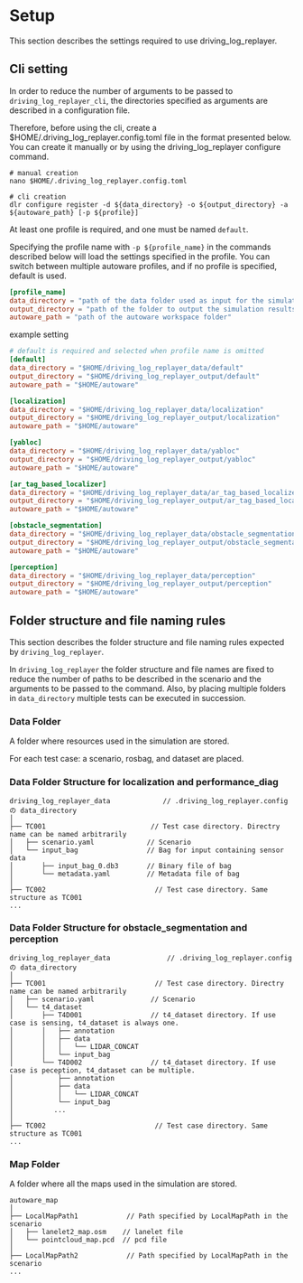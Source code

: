 # Setup

This section describes the settings required to use driving_log_replayer.

## Cli setting

In order to reduce the number of arguments to be passed to `driving_log_replayer_cli`, the directories specified as arguments are described in a configuration file.

Therefore, before using the cli, create a $HOME/.driving_log_replayer.config.toml file in the format presented below.
You can create it manually or by using the driving_log_replayer configure command.

```shell
# manual creation
nano $HOME/.driving_log_replayer.config.toml

# cli creation
dlr configure register -d ${data_directory} -o ${output_directory} -a ${autoware_path} [-p ${profile}]
```

At least one profile is required, and one must be named `default`.

Specifying the profile name with `-p ${profile_name}` in the commands described below will load the settings specified in the profile.
You can switch between multiple autoware profiles, and if no profile is specified, default is used.

```toml
[profile_name]
data_directory = "path of the data folder used as input for the simulation"
output_directory = "path of the folder to output the simulation results"
autoware_path = "path of the autoware workspace folder"
```

example setting

```toml
# default is required and selected when profile name is omitted
[default]
data_directory = "$HOME/driving_log_replayer_data/default"
output_directory = "$HOME/driving_log_replayer_output/default"
autoware_path = "$HOME/autoware"

[localization]
data_directory = "$HOME/driving_log_replayer_data/localization"
output_directory = "$HOME/driving_log_replayer_output/localization"
autoware_path = "$HOME/autoware"

[yabloc]
data_directory = "$HOME/driving_log_replayer_data/yabloc"
output_directory = "$HOME/driving_log_replayer_output/yabloc"
autoware_path = "$HOME/autoware"

[ar_tag_based_localizer]
data_directory = "$HOME/driving_log_replayer_data/ar_tag_based_localizer"
output_directory = "$HOME/driving_log_replayer_output/ar_tag_based_localizer"
autoware_path = "$HOME/autoware"

[obstacle_segmentation]
data_directory = "$HOME/driving_log_replayer_data/obstacle_segmentation"
output_directory = "$HOME/driving_log_replayer_output/obstacle_segmentation"
autoware_path = "$HOME/autoware"

[perception]
data_directory = "$HOME/driving_log_replayer_data/perception"
output_directory = "$HOME/driving_log_replayer_output/perception"
autoware_path = "$HOME/autoware"
```

## Folder structure and file naming rules

This section describes the folder structure and file naming rules expected by `driving_log_replayer`.

In `driving_log_replayer` the folder structure and file names are fixed to reduce the number of paths to be described in the scenario and the arguments to be passed to the command.
Also, by placing multiple folders in `data_directory` multiple tests can be executed in succession.

### Data Folder

A folder where resources used in the simulation are stored.

For each test case: a scenario, rosbag, and dataset are placed.

### Data Folder Structure for localization and performance_diag

```shell
driving_log_replayer_data             // .driving_log_replayer.config の data_directory
│
├── TC001                          // Test case directory. Directry name can be named arbitrarily
│   ├── scenario.yaml             // Scenario
│   └── input_bag                 // Bag for input containing sensor data
│       ├── input_bag_0.db3       // Binary file of bag
│       └── metadata.yaml         // Metadata file of bag
│
├── TC002                           // Test case directory. Same structure as TC001
...

```

### Data Folder Structure for obstacle_segmentation and perception

```shell
driving_log_replayer_data              // .driving_log_replayer.config の data_directory
│
├── TC001                           // Test case directory. Directry name can be named arbitrarily
│   ├── scenario.yaml              // Scenario
│   └── t4_dataset
│       ├── T4D001                 // t4_dataset directory. If use case is sensing, t4_dataset is always one.
│       │   ├── annotation
│       │   ├── data
│       │   │   └── LIDAR_CONCAT
│       │   └── input_bag
│       └── T4D002                 // t4_dataset directory. If use case is peception, t4_dataset can be multiple.
│           ├── annotation
│           ├── data
│           │   └── LIDAR_CONCAT
│           └── input_bag
│          ...
│
├── TC002                           // Test case directory. Same structure as TC001
...

```

### Map Folder

A folder where all the maps used in the simulation are stored.

```shell
autoware_map
│
├── LocalMapPath1            // Path specified by LocalMapPath in the scenario
│   ├── lanelet2_map.osm    // lanelet file
│   └── pointcloud_map.pcd  // pcd file
│
├── LocalMapPath2            // Path specified by LocalMapPath in the scenario
...

```
